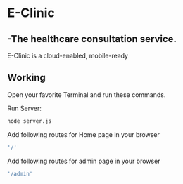 # E-Clinic
## -The healthcare consultation service.
E-Clinic is a cloud-enabled, mobile-ready
## Working


Open your favorite Terminal and run these commands.

Run Server:

```sh
node server.js
```
Add following routes for Home page in your browser

```sh
'/'
```

Add following routes for admin page in your browser

```sh
'/admin'
```
